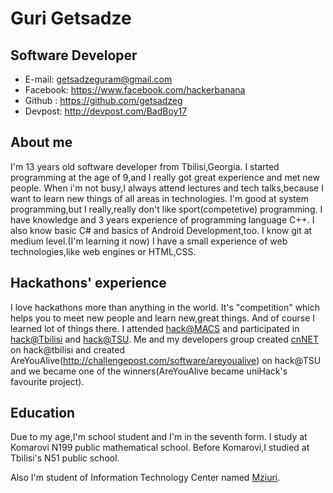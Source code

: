 Guri Getsadze
=============

Software Developer
-----------------------
- E-mail: getsadzeguram@gmail.com
- Facebook: https://www.facebook.com/hackerbanana
- Github : https://github.com/getsadzeg
- Devpost: http://devpost.com/BadBoy17

## About me
I'm 13 years old software developer from Tbilisi,Georgia. I started programming at the age of 9,and I really got great experience and met new people. When i'm not busy,I always attend lectures and tech talks,because I want to learn new things of all areas in technologies. I'm good at system programming,but I really,really don't like sport(competetive) programming. I have knowledge and 3 years experience of programming language C++. I also know basic C# and basics of Android Development,too. I know git at medium level.(I'm learning it now) I have a small experience of web technologies,like web engines or HTML,CSS.

## Hackathons' experience
I love hackathons more than anything in the world. It's "competition" which helps you to meet new people and learn new,great things. And of course I learned lot of things there. I attended [hack@MACS](http://hackatmacs.devpost.com/) and participated in [hack@Tbilisi](http://hacktbilisi.devpost.com/) and [hack@TSU](http://hacktsu.devpost.com). Me and my developers group created [cnNET](http://challengepost.com/software/cnnet) on hack@tbilisi and created AreYouAlive(http://challengepost.com/software/areyoualive) on hack@TSU and we became one of the winners(AreYouAlive became uniHack's favourite project).

## Education
Due to my age,I'm school student and I'm in the seventh form. I study at Komarovi N199 public mathematical school. Before Komarovi,I studied at Tbilisi's N51 public school.

Also I'm student of Information Technology Center named [Mziuri](http://mziuri.ge/).

